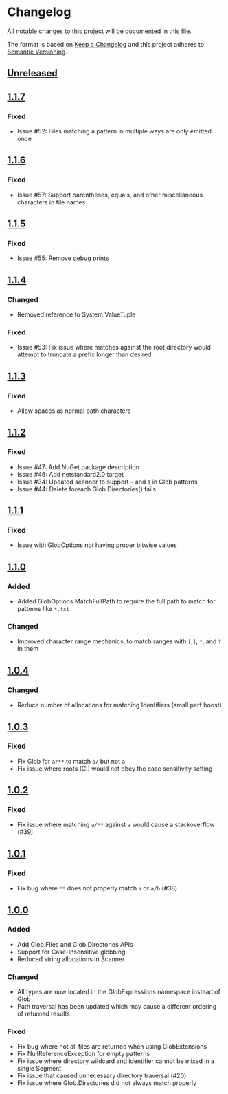 # Changelog

All notable changes to this project will be documented in this file.

The format is based on [Keep a Changelog](http://keepachangelog.com/en/1.0.0/)
and this project adheres to [Semantic Versioning](http://semver.org/spec/v2.0.0.html).

## [Unreleased]
## [1.1.7]
### Fixed
- Issue #52: Files matching a pattern in multiple ways are only emitted once

## [1.1.6]
### Fixed
- Issue #57: Support parentheses, equals, and other miscellaneous characters in file names

## [1.1.5]
### Fixed
- Issue #55: Remove debug prints

## [1.1.4]
### Changed
- Removed reference to System.ValueTuple

### Fixed
- Issue #53: Fix issue where matches against the root directory would attempt to truncate a prefix longer than desired

## [1.1.3]
### Fixed
- Allow spaces as normal path characters

## [1.1.2]
### Fixed
- Issue #47: Add NuGet package description
- Issue #46: Add netstandard2.0 target
- Issue #34: Updated scanner to support `~` and `$` in Glob patterns
- Issue #44: Delete foreach Glob.Directories() fails

## [1.1.1]
### Fixed
- Issue with GlobOptions not having proper bitwise values

## [1.1.0]
### Added
- Added GlobOptions.MatchFullPath to require the full path to match for patterns like `*.txt`

### Changed
- Improved character range mechanics, to match ranges with `[`,`]`, `*`, and `?` in them

## [1.0.4]
### Changed
- Reduce number of allocations for matching Identifiers (small perf boost)

## [1.0.3]
### Fixed
- Fix Glob for `a/**` to match `a/` but not `a`
- Fix issue where roots (C:) would not obey the case sensitivity setting

## [1.0.2]
### Fixed
- Fix issue where matching `a/**` against `a` would cause a stackoverflow (#39)

## [1.0.1]
### Fixed
- Fix bug where `**` does not properly match `a` or `a/b` (#38)

## [1.0.0]
### Added
- Add Glob.Files and Glob.Directories APIs
- Support for Case-Insensitive globbing
- Reduced string allocations in Scanner

### Changed
- All types are now located in the GlobExpressions namespace instead of Glob
- Path traversal has been updated which may cause a different ordering of returned results

### Fixed
- Fix bug where not all files are returned when using GlobExtensions
- Fix NullReferenceException for empty patterns
- Fix issue where directory wildcard and identifier cannot be mixed in a single Segment
- Fix issue that caused unnecessary directory traversal (#20)
- Fix issue where Glob.Directories did not always match properly

[Unreleased]: https://github.com/kthompson/glob/compare/1.1.7...HEAD
[1.1.7]: https://github.com/kthompson/glob/compare/1.1.6...1.1.7
[1.1.6]: https://github.com/kthompson/glob/compare/1.1.5...1.1.6
[1.1.5]: https://github.com/kthompson/glob/compare/1.1.4...1.1.5
[1.1.4]: https://github.com/kthompson/glob/compare/1.1.3...1.1.4
[1.1.3]: https://github.com/kthompson/glob/compare/1.1.2...1.1.3
[1.1.2]: https://github.com/kthompson/glob/compare/1.1.1...1.1.2
[1.1.1]: https://github.com/kthompson/glob/compare/1.1.0...1.1.1
[1.1.0]: https://github.com/kthompson/glob/compare/1.0.4...1.1.0
[1.0.4]: https://github.com/kthompson/glob/compare/1.0.3...1.0.4
[1.0.3]: https://github.com/kthompson/glob/compare/1.0.2...1.0.3
[1.0.2]: https://github.com/kthompson/glob/compare/1.0.1...1.0.2
[1.0.1]: https://github.com/kthompson/glob/compare/1.0.0...1.0.1
[1.0.0]: https://github.com/kthompson/glob/compare/0.4.0...1.0.0
[0.4.0]: https://github.com/kthompson/glob/compare/0.3.3...0.4.0
[0.3.3]: https://github.com/kthompson/glob/compare/0.3.2...0.3.3
[0.3.2]: https://github.com/kthompson/glob/compare/0.3.1...0.3.2
[0.3.1]: https://github.com/kthompson/glob/compare/0.3.0...0.3.1
[0.3.0]: https://github.com/kthompson/glob/compare/0.2.1...0.3.0
[0.2.1]: https://github.com/kthompson/glob/compare/0.2.0...0.2.1
[0.2.0]: https://github.com/kthompson/glob/compare/0.1.0...0.2.0
